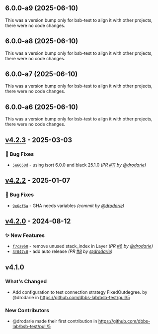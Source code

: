 ## 6.0.0-a9 (2025-06-10)

This was a version bump only for bsb-test to align it with other projects, there were no code changes.

## 6.0.0-a8 (2025-06-10)

This was a version bump only for bsb-test to align it with other projects, there were no code changes.

## 6.0.0-a7 (2025-06-10)

This was a version bump only for bsb-test to align it with other projects, there were no code changes.

## 6.0.0-a6 (2025-06-10)

This was a version bump only for bsb-test to align it with other projects, there were no code changes.

## [v4.2.3] - 2025-03-03
### :bug: Bug Fixes
- [`5e6650d`](https://github.com/dbbs-lab/bsb-test/commit/5e6650dd9d6190b7ab5a411d66f5cad2a75e751b) - using isort 6.0.0 and black 25.1.0 *(PR [#11](https://github.com/dbbs-lab/bsb-test/pull/11) by [@drodarie](https://github.com/drodarie))*


## [v4.2.2] - 2025-01-07
### :bug: Bug Fixes
- [`9e6cf6a`](https://github.com/dbbs-lab/bsb-test/commit/9e6cf6afa590758c7470614187bc01caf09dfcd0) - GHA needs variables *(commit by [@drodarie](https://github.com/drodarie))*


## [v4.2.0] - 2024-08-12
### :sparkles: New Features
- [`f7ca9b8`](https://github.com/dbbs-lab/bsb-test/commit/f7ca9b820d911e995db2dd690c73a5941b156cfb) - remove unused stack_index in Layer *(PR [#6](https://github.com/dbbs-lab/bsb-test/pull/6) by [@drodarie](https://github.com/drodarie))*
- [`3f047c0`](https://github.com/dbbs-lab/bsb-test/commit/3f047c01a3f92cbb944eb38aaa4b8129368c0770) - add auto release *(PR [#8](https://github.com/dbbs-lab/bsb-test/pull/8) by [@drodarie](https://github.com/drodarie))*


## v4.1.0

### What's Changed
* Add configuration to test connection strategy FixedOutdegree. by @drodarie in https://github.com/dbbs-lab/bsb-test/pull/5

### New Contributors
* @drodarie made their first contribution in https://github.com/dbbs-lab/bsb-test/pull/5

[v4.2.0]: https://github.com/dbbs-lab/bsb-test/compare/v4.1.0...v4.2.0
[v4.2.2]: https://github.com/dbbs-lab/bsb-test/compare/v4.2.1...v4.2.2
[v4.2.3]: https://github.com/dbbs-lab/bsb-test/compare/v4.2.2...v4.2.3
